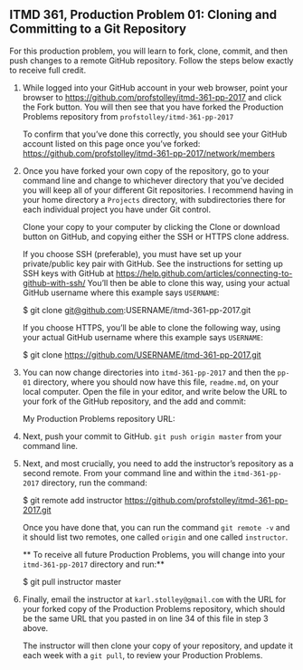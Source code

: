 ## ITMD 361, Production Problem 01: Cloning and Committing to a Git Repository

For this production problem, you will learn to fork, clone, commit, and then push changes to a
remote GitHub repository. Follow the steps below exactly to receive full credit.

1. While logged into your GitHub account in your web browser, point your browser to
   https://github.com/profstolley/itmd-361-pp-2017 and click the Fork button. You will then see
   that you have forked the Production Problems repository from `profstolley/itmd-361-pp-2017`

   To confirm that you’ve done this correctly, you should see your GitHub account listed on this
   page once you’ve forked: https://github.com/profstolley/itmd-361-pp-2017/network/members

2. Once you have forked your own copy of the repository, go to your command line and change to
   whichever directory that you’ve decided you will keep all of your different Git repositories. I
   recommend having in your home directory a `Projects` directory, with subdirectories there for
   each individual project you have under Git control.

   Clone your copy to your computer by clicking the Clone or download button on GitHub, and copying
   either the SSH or HTTPS clone address.

   If you choose SSH (preferable), you must have set up your private/public key pair with GitHub.
   See the instructions for setting up SSH keys with GitHub at
   https://help.github.com/articles/connecting-to-github-with-ssh/ You’ll then be able to clone this
   way, using your actual GitHub username where this example says `USERNAME`:

     $ git clone git@github.com:USERNAME/itmd-361-pp-2017.git

   If you choose HTTPS, you’ll be able to clone the following way, using your actual GitHub username where
   this example says `USERNAME`:

     $ git clone https://github.com/USERNAME/itmd-361-pp-2017.git

3. You can now change directories into `itmd-361-pp-2017` and then the `pp-01` directory, where you
   should now have this file, `readme.md`, on your local computer. Open the file in your editor,
   and write below the URL to your fork of the GitHub repository, and the add and commit:

   My Production Problems repository URL:

4. Next, push your commit to GitHub. `git push origin master` from your command line.

5. Next, and most crucially, you need to add the instructor’s repository as a second remote.
   From your command line and within the `itmd-361-pp-2017` directory, run the command:

     $ git remote add instructor https://github.com/profstolley/itmd-361-pp-2017.git

   Once you have done that, you can run the command `git remote -v` and it should list two remotes,
   one called `origin` and one called `instructor`.

   ** To receive all future Production Problems, you will change into your  `itmd-361-pp-2017`
   directory and run:**

     $ git pull instructor master

6. Finally, email the instructor at `karl.stolley@gmail.com` with the URL for your forked copy of the
   Production Problems repository, which should be the same URL that you pasted in on line 34 of
   this file in step 3 above.

   The instructor will then clone your copy of your repository, and update it each week with a
   `git pull`, to review your Production Problems.

